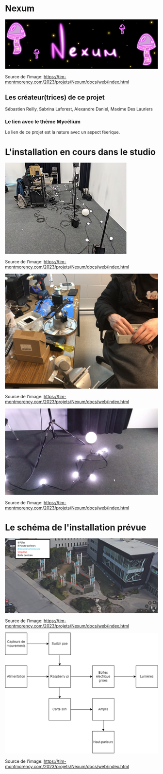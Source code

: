# Nexum
![image banniere](https://github.com/MeganeRanger/H23_V13_inspirations_RANGER/blob/main/Mycelium/Boucler_la%20_boucle/media/banniereNexum.png)

Source de l'image: https://tim-montmorency.com/2023/projets/Nexum/docs/web/index.html

## Les créateur(trices) de ce projet 
Sébastien Reilly, Sabrina Laforest, Alexandre Daniel, Maxime Des Lauriers

### Le lien avec le thême Mycélium 
Le lien de ce projet est la nature avec un aspect féerique. 

# L'installation en cours dans le studio 
![installation en cours](https://github.com/MeganeRanger/H23_V13_inspirations_RANGER/blob/main/Mycelium/Boucler_la%20_boucle/media/installation_en_cours_01.png)

Source de l'image: https://tim-montmorency.com/2023/projets/Nexum/docs/web/index.html

![installation en cours](https://github.com/MeganeRanger/H23_V13_inspirations_RANGER/blob/main/Mycelium/Boucler_la%20_boucle/media/installation_en_cours_02.jpg)

Source de l'image: https://tim-montmorency.com/2023/projets/Nexum/docs/web/index.html

![installation en cours](https://github.com/MeganeRanger/H23_V13_inspirations_RANGER/blob/main/Mycelium/Boucler_la%20_boucle/media/installation_en_cours_03.png.jpeg)

Source de l'image: https://tim-montmorency.com/2023/projets/Nexum/docs/web/index.html

# Le schéma de l'installation prévue 

![schema installation](https://github.com/MeganeRanger/H23_V13_inspirations_RANGER/blob/main/Mycelium/Boucler_la%20_boucle/media/schema_installation_02.png)

Source de l'image: https://tim-montmorency.com/2023/projets/Nexum/docs/web/index.html

![schema installation](https://github.com/MeganeRanger/H23_V13_inspirations_RANGER/blob/main/Mycelium/Boucler_la%20_boucle/media/schema_installation_01.png)

Source de l'image: https://tim-montmorency.com/2023/projets/Nexum/docs/web/index.html
